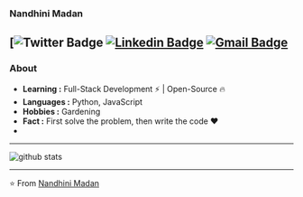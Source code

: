 ### Nandhini Madan
[![Twitter Badge](https://img.shields.io/badge/-MadanNandhini-1ca0f1?style=flat-square&logo=twitter&logoColor=white&link=https://twitter.com/MadanNandhini)  [![Linkedin Badge](https://img.shields.io/badge/-nandhinimadan-blue?style=flat-square&logo=Linkedin&logoColor=white&link=https://www.linkedin.com/in/nandhinimadan///)](https://www.linkedin.com/in/nandhinimadan/) [![Gmail Badge](https://img.shields.io/badge/-nandhinimadan20@gmail.com-c14438?style=flat-square&logo=Gmail&logoColor=white&link=mailto:nandhinimadan20@gmail.com)](mailto:nandhinimadan20@gmail.com)
---------------------------------------------------------------------------------------------------------------------------------------------------------------------------------
### About

-  **Learning :** Full-Stack Development :zap: | Open-Source :fire:	
-  **Languages :** Python, JavaScript
-  **Hobbies :** Gardening
-  **Fact :** First solve the problem, then write the code :heart: 
-  

---------------------------------------------------------------------------------------------------------------------------------------------------------------------------------

![github stats](https://github-readme-stats.vercel.app/api?username=Nandhini-Madan&show_icons=true)

---------------------------------------------------------------------------------------------------------------------------------------------------------------------------------


⭐️ From [Nandhini Madan](https://github.com/Nandhini-Madan)
